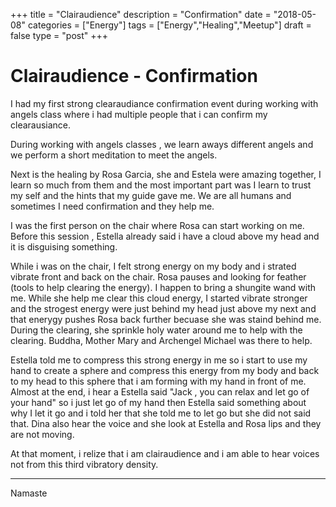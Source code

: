 +++
title = "Clairaudience"
description = "Confirmation"
date = "2018-05-08"
categories = ["Energy"]
tags = ["Energy","Healing","Meetup"]
draft = false
type = "post"
+++

# Clairaudience - Confirmation

I had my first strong clearaudiance confirmation event during working with angels class where i had multiple people that i can confirm my clearausiance.

During working with angels classes , we learn aways different angels and we perform a short meditation to meet the angels.

Next is the healing by Rosa Garcia, she and Estela were amazing together, I learn so much from them and the most important part was I learn to trust my self and the hints that my guide gave me. We are all humans and sometimes I need confirmation and they help me.

I was the first person on the chair where Rosa can start working on me. Before this session , Estella already said i have a cloud above my head and it is disguising something.

While i was on the chair, I felt strong energy on my body and i strated vibrate front and back on the chair. Rosa pauses and looking for feather (tools to help clearing the energy). I happen to bring a shungite wand with me. While she help me clear this cloud energy, I started vibrate stronger and the strogest energy were just behind my head just above my next and that enerygy pushes Rosa back further becuase she was staind behind me. During the clearing, she sprinkle holy water around me to help with the clearing. Buddha, Mother Mary and Archengel Michael was there to help. 

Estella told me to compress this strong energy in me so i start to use my hand to create a sphere and compress this energy from my body and back to my head to this sphere that i am forming with my hand in front of me. Almost at the end, i hear a Estella said "Jack , you can relax and let go of your hand" so i just let go of my hand then Estella said something about why I let it go and i told her that she told me to let go but she did not said that. Dina also hear the voice and she look at Estella and Rosa lips and they are not moving.

At that moment, i relize that i am clairaudience and i am able to hear voices not from this third vibratory density.

---
Namaste 